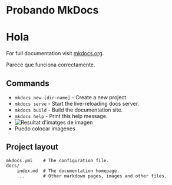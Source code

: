 # Probando MkDocs

<h1>Hola</h1>

For full documentation visit [mkdocs.org](http://mkdocs.org).

Parece que funciona correctamente.

## Commands

* `mkdocs new [dir-name]` - Create a new project.
* `mkdocs serve` - Start the live-reloading docs server.
* `mkdocs build` - Build the documentation site.
* `mkdocs help` - Print this help message.
* ![Resultat d'imatges de imagen](https://files.lafm.com.co/assets/public/styles/image_631x369/public/2018-11/incendioencalifornia_0.jpg?itok=AZDUsYfM) 
* Puedo colocar imagenes

## Project layout

    mkdocs.yml    # The configuration file.
    docs/
        index.md  # The documentation homepage.
        ...       # Other markdown pages, images and other files.
